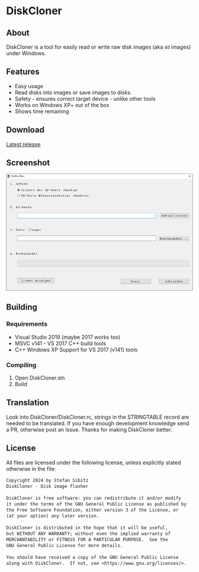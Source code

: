 # DiskCloner

## About

DiskCloner is a tool for easily read or write raw disk images (aka `dd` images) under Windows.

## Features

* Easy usage
* Read disks into images or save images to disks.
* Safety - ensures correct target device - unlike other tools
* Works on Windows XP+ out of the box
* Shows time remaining 

## Download

[Latest release](https://github.com/ssibitz/DiskCloner/releases/latest/download/DiskCloner.exe)

## Screenshot

![Screenshot](resources/screenshot.png)

## Building

### Requirements

* Visual Studio 2019 (maybe 2017 works too)
* MSVC v141 - VS 2017 C++ build tools
* C++ Windows XP Support for VS 2017 (v141) tools


### Compiling

1. Open DiskCloner.sln
2. Build

## Translation

Look into DiskCloner/DiskCloner.rc, strings in the STRINGTABLE record are needed to be translated. 
If you have enough development knowledge send a PR, otherwise post an Issue. Thanks for making DiskCloner better.

## License

All files are licensed under the following license, unless explicitly stated otherwise in the file:

	Copyright 2024 by Stefan Sibitz
	DiskCloner - Disk image flasher
	
	DiskCloner is free software: you can redistribute it and/or modify
	it under the terms of the GNU General Public License as published by
	the Free Software Foundation, either version 3 of the License, or
	(at your option) any later version.
	
	DiskCloner is distributed in the hope that it will be useful,
	but WITHOUT ANY WARRANTY; without even the implied warranty of
	MERCHANTABILITY or FITNESS FOR A PARTICULAR PURPOSE.  See the
	GNU General Public License for more details.
	
	You should have received a copy of the GNU General Public License
	along with DiskCloner.  If not, see <https://www.gnu.org/licenses/>.